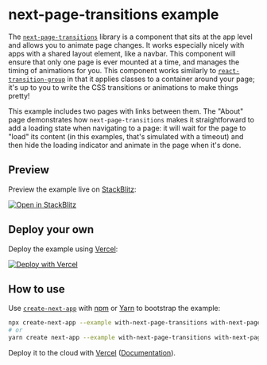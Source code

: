 # next-page-transitions example

The [`next-page-transitions`](https://github.com/illinois/next-page-transitions) library is a component that sits at the app level and allows you to animate page changes. It works especially nicely with apps with a shared layout element, like a navbar. This component will ensure that only one page is ever mounted at a time, and manages the timing of animations for you. This component works similarly to [`react-transition-group`](https://github.com/reactjs/react-transition-group) in that it applies classes to a container around your page; it's up to you to write the CSS transitions or animations to make things pretty!

This example includes two pages with links between them. The "About" page demonstrates how `next-page-transitions` makes it straightforward to add a loading state when navigating to a page: it will wait for the page to "load" its content (in this examples, that's simulated with a timeout) and then hide the loading indicator and animate in the page when it's done.

## Preview

Preview the example live on [StackBlitz](http://stackblitz.com/):

[![Open in StackBlitz](https://developer.stackblitz.com/img/open_in_stackblitz.svg)](https://stackblitz.com/github/vercel/next.js/tree/canary/examples/with-next-page-transitions)

## Deploy your own

Deploy the example using [Vercel](https://vercel.com?utm_source=github&utm_medium=readme&utm_campaign=next-example):

[![Deploy with Vercel](https://vercel.com/button)](https://vercel.com/new/git/external?repository-url=https://github.com/vercel/next.js/tree/canary/examples/with-next-page-transitions&project-name=with-next-page-transitions&repository-name=with-next-page-transitions)

## How to use

Use [`create-next-app`](https://github.com/vercel/next.js/tree/canary/packages/create-next-app) with [npm](https://docs.npmjs.com/cli/init) or [Yarn](https://yarnpkg.com/lang/en/docs/cli/create/) to bootstrap the example:

```bash
npx create-next-app --example with-next-page-transitions with-next-page-transitions-app
# or
yarn create next-app --example with-next-page-transitions with-next-page-transitions-app
```

Deploy it to the cloud with [Vercel](https://vercel.com/new?utm_source=github&utm_medium=readme&utm_campaign=next-example) ([Documentation](https://nextjs.org/docs/deployment)).
